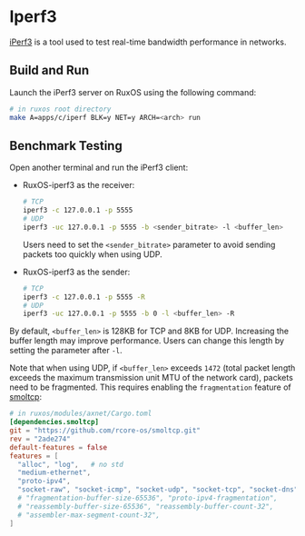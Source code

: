 # Iperf3

[iPerf3](https://github.com/esnet/iperf) is a tool used to test real-time bandwidth performance in networks.

## Build and Run

Launch the iPerf3 server on RuxOS using the following command:

```bash
# in ruxos root directory
make A=apps/c/iperf BLK=y NET=y ARCH=<arch> run
```

## Benchmark Testing

Open another terminal and run the iPerf3 client:

* RuxOS-iperf3 as the receiver:

    ```bash
    # TCP
    iperf3 -c 127.0.0.1 -p 5555
    # UDP
    iperf3 -uc 127.0.0.1 -p 5555 -b <sender_bitrate> -l <buffer_len>
    ```

    Users need to set the `<sender_bitrate>` parameter to avoid sending packets too quickly when using UDP.

* RuxOS-iperf3 as the sender:

    ```bash
    # TCP
    iperf3 -c 127.0.0.1 -p 5555 -R
    # UDP
    iperf3 -uc 127.0.0.1 -p 5555 -b 0 -l <buffer_len> -R
    ```

By default, `<buffer_len>` is 128KB for TCP and 8KB for UDP. Increasing the buffer length may improve performance. Users can change this length by setting the parameter after `-l`.

Note that when using UDP, if `<buffer_len>` exceeds `1472` (total packet length exceeds the maximum transmission unit MTU of the network card), packets need to be fragmented. This requires enabling the `fragmentation` feature of [smoltcp](https://github.com/smoltcp-rs/smoltcp):

```toml
# in ruxos/modules/axnet/Cargo.toml
[dependencies.smoltcp]
git = "https://github.com/rcore-os/smoltcp.git"
rev = "2ade274"
default-features = false
features = [
  "alloc", "log",   # no std
  "medium-ethernet",
  "proto-ipv4",
  "socket-raw", "socket-icmp", "socket-udp", "socket-tcp", "socket-dns",
  # "fragmentation-buffer-size-65536", "proto-ipv4-fragmentation",
  # "reassembly-buffer-size-65536", "reassembly-buffer-count-32",
  # "assembler-max-segment-count-32",
]
```
